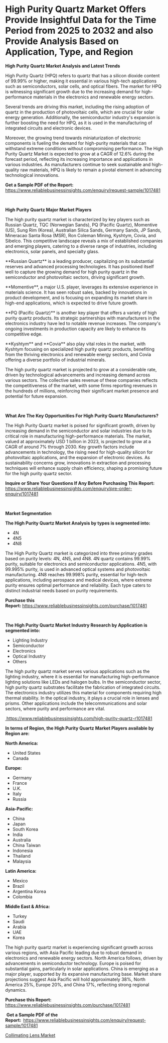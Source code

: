 <p><h1>High Purity Quartz Market Offers Provide Insightful Data for the Time Period from 2025 to 2032 and also Provide Analysis Based on Application, Type, and Region</h1></p><p><strong>High Purity Quartz Market Analysis and Latest Trends</strong></p>
<p><p>High Purity Quartz (HPQ) refers to quartz that has a silicon dioxide content of 99.99% or higher, making it essential in various high-tech applications such as semiconductors, solar cells, and optical fibers. The market for HPQ is witnessing significant growth due to the increasing demand for high-performance materials in the electronics and renewable energy sectors. </p><p>Several trends are driving this market, including the rising adoption of quartz in the production of photovoltaic cells, which are crucial for solar energy generation. Additionally, the semiconductor industry's expansion is further boosting the need for HPQ, as it is used in the manufacturing of integrated circuits and electronic devices. </p><p>Moreover, the growing trend towards miniaturization of electronic components is fueling the demand for high-purity materials that can withstand extreme conditions without compromising performance. The High Purity Quartz Market is expected to grow at a CAGR of 12.6% during the forecast period, reflecting its increasing importance and applications in various industries. As manufacturers continue to seek sustainable and high-quality raw materials, HPQ is likely to remain a pivotal element in advancing technological innovations.</p></p>
<p><strong>Get a Sample PDF of the Report:&nbsp;</strong> <a href="https://www.reliablebusinessinsights.com/enquiry/request-sample/1017481?utm_campaign=3057&utm_medium=2&utm_source=Github&utm_content=ia&utm_term=06032025&utm_id=high-purity-quartz">https://www.reliablebusinessinsights.com/enquiry/request-sample/1017481</a></p>
<p>&nbsp;</p>
<p><strong>High Purity Quartz Major Market Players</strong></p>
<p><p>The high purity quartz market is characterized by key players such as Russian Quartz, TQC (Norwegian Sands), PQ (Pacific Quartz), Momentive (US), Sung Rim (Korea), Australian Silica Sands, Germany Sands, JP Sands, Mineracao Santa Rosa (MSR), Ron Coleman Mining, Kyshtym, Covia, and Sibelco. This competitive landscape reveals a mix of established companies and emerging players, catering to a diverse range of industries, including electronics, solar panels, and specialty glass.</p><p>**Russian Quartz** is a leading producer, capitalizing on its substantial reserves and advanced processing technologies. It has positioned itself well to capture the growing demand for high purity quartz in the semiconductor and photovoltaic sectors, driving significant growth.</p><p>**Momentive**, a major U.S. player, leverages its extensive experience in materials science. It has seen robust sales, backed by innovations in product development, and is focusing on expanding its market share in high-end applications, which is expected to drive future growth.</p><p>**PQ (Pacific Quartz)** is another key player that offers a variety of high purity quartz products. Its strategic partnerships with manufacturers in the electronics industry have led to notable revenue increases. The company's ongoing investments in production capacity are likely to enhance its competitive edge.</p><p>**Kyshtym** and **Covia** also play vital roles in the market, with Kyshtym focusing on specialized high purity quartz products, benefiting from the thriving electronics and renewable energy sectors, and Covia offering a diverse portfolio of industrial minerals.</p><p>The high purity quartz market is projected to grow at a considerable rate, driven by technological advancements and increasing demand across various sectors. The collective sales revenue of these companies reflects the competitiveness of the market, with some firms reporting revenues in the hundreds of millions, reinforcing their significant market presence and potential for future expansion.</p></p>
<p>&nbsp;</p>
<p><strong>What Are The Key Opportunities For High Purity Quartz Manufacturers?</strong></p>
<p><p>The High Purity Quartz market is poised for significant growth, driven by increasing demand in the semiconductor and solar industries due to its critical role in manufacturing high-performance materials. The market, valued at approximately USD 1 billion in 2023, is projected to grow at a CAGR of around 7% through 2030. Key growth factors include advancements in technology, the rising need for high-quality silicon for photovoltaic applications, and the expansion of electronic devices. As sustainability concerns grow, innovations in extraction and processing techniques will enhance supply chain efficiency, shaping a promising future for the high purity quartz sector.</p></p>
<p><strong>Inquire or Share Your Questions If Any Before Purchasing This Report:</strong> <a href="https://www.reliablebusinessinsights.com/enquiry/pre-order-enquiry/1017481?utm_campaign=3057&utm_medium=2&utm_source=Github&utm_content=ia&utm_term=06032025&utm_id=high-purity-quartz">https://www.reliablebusinessinsights.com/enquiry/pre-order-enquiry/1017481</a></p>
<p>&nbsp;</p>
<p><strong>Market Segmentation</strong></p>
<p><strong>The High Purity Quartz Market Analysis by types is segmented into:</strong></p>
<p><ul><li>4N</li><li>4N5</li><li>4N8</li></ul></p>
<p><p>The High Purity Quartz market is categorized into three primary grades based on purity levels: 4N, 4N5, and 4N8. 4N quartz contains 99.99% purity, suitable for electronics and semiconductor applications. 4N5, with 99.995% purity, is used in advanced optical systems and photovoltaic manufacturing. 4N8 reaches 99.998% purity, essential for high-tech applications, including aerospace and medical devices, where extreme purity ensures optimal performance and reliability. Each type caters to distinct industrial needs based on purity requirements.</p></p>
<p><strong>Purchase this Report:&nbsp;</strong><a href="https://www.reliablebusinessinsights.com/purchase/1017481?utm_campaign=3057&utm_medium=2&utm_source=Github&utm_content=ia&utm_term=06032025&utm_id=high-purity-quartz">https://www.reliablebusinessinsights.com/purchase/1017481</a></p>
<p>&nbsp;</p>
<p><strong>The High Purity Quartz Market Industry Research by Application is segmented into:</strong></p>
<p><ul><li>Lighting Industry</li><li>Semiconductor</li><li>Electronics</li><li>Optical Industry</li><li>Others</li></ul></p>
<p><p>The high purity quartz market serves various applications such as the lighting industry, where it is essential for manufacturing high-performance lighting solutions like LEDs and halogen bulbs. In the semiconductor sector, high purity quartz substrates facilitate the fabrication of integrated circuits. The electronics industry utilizes this material for components requiring high thermal stability. In the optical industry, it plays a crucial role in lenses and prisms. Other applications include the telecommunications and solar sectors, where purity and performance are vital.</p></p>
<p><a href="https://www.reliablebusinessinsights.com/high-purity-quartz-r1017481?utm_campaign=3057&utm_medium=2&utm_source=Github&utm_content=ia&utm_term=06032025&utm_id=high-purity-quartz">&nbsp;https://www.reliablebusinessinsights.com/high-purity-quartz-r1017481</a></p>
<p><strong>In terms of Region, the High Purity Quartz Market Players available by Region are:</strong></p>
<p>
    <p> <strong> North America: </strong>
        <ul>
            <li>United States</li>
            <li>Canada</li>
        </ul>
        </p> 
    <p> <strong> Europe: </strong>
        <ul>
            <li>Germany</li>
            <li>France</li>
            <li>U.K.</li>
            <li>Italy</li>
            <li>Russia</li>
        </ul>
        </p> 
    <p> <strong> Asia-Pacific: </strong>
        <ul>
            <li>China</li>
            <li>Japan</li>
            <li>South Korea</li>
            <li>India</li>
            <li>Australia</li>
            <li>China Taiwan</li>
            <li>Indonesia</li>
            <li>Thailand</li>
            <li>Malaysia</li>
        </ul>
        </p> 
    <p> <strong> Latin America: </strong>
        <ul>
            <li>Mexico</li>
            <li>Brazil</li>
            <li>Argentina Korea</li>
            <li>Colombia</li>
        </ul>
        </p> 
    <p> <strong> Middle East & Africa: </strong>
        <ul>
            <li>Turkey</li>
            <li>Saudi</li>
            <li>Arabia</li>
            <li>UAE</li>
            <li>Korea</li>
        </ul>
    </p>
    </p>
<p><p>The high purity quartz market is experiencing significant growth across various regions, with Asia Pacific leading due to robust demand in electronics and renewable energy sectors. North America follows, driven by advancements in semiconductor technology. Europe is poised for substantial gains, particularly in solar applications. China is emerging as a major player, supported by its expansive manufacturing base. Market share projections suggest Asia Pacific will hold approximately 38%, North America 25%, Europe 20%, and China 17%, reflecting strong regional dynamics.</p></p>
<p><strong>Purchase this Report: </strong><a href="https://www.reliablebusinessinsights.com/purchase/1017481?utm_campaign=3057&utm_medium=2&utm_source=Github&utm_content=ia&utm_term=06032025&utm_id=high-purity-quartz">https://www.reliablebusinessinsights.com/purchase/1017481</a></p>
<p>&nbsp;<strong>Get a Sample PDF of the Report:&nbsp;&nbsp;</strong><a href="https://www.reliablebusinessinsights.com/enquiry/request-sample/1017481?utm_campaign=3057&utm_medium=2&utm_source=Github&utm_content=ia&utm_term=06032025&utm_id=high-purity-quartz">https://www.reliablebusinessinsights.com/enquiry/request-sample/1017481</a></p>
<p><strong></strong></p>
<p><p><a href="https://github.com/pidlisseas/Market-Research-Report-List-1/blob/main/collimating-lens-market.md?utm_campaign=3057&utm_medium=2&utm_source=Github&utm_content=ia&utm_term=06032025&utm_id=high-purity-quartz">Collimating Lens Market</a></p></p>